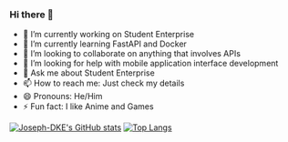 ### Hi there 👋

- 🔭 I’m currently working on Student Enterprise
- 🌱 I’m currently learning FastAPI and Docker
- 👯 I’m looking to collaborate on anything that involves APIs
- 🤔 I’m looking for help with mobile application interface development
- 💬 Ask me about Student Enterprise
- 📫 How to reach me: Just check my details
- 😄 Pronouns: He/Him
- ⚡ Fun fact: I like Anime and Games

[![Joseph-DKE's GitHub stats](https://github-readme-stats.vercel.app/api?username=Joseph-DKE&show_icons=true&theme=synthwave&count_private=true)](https://github.com/Joseph-DKE/github-readme-stats) [![Top Langs](https://github-readme-stats.vercel.app/api/top-langs/?username=Joseph-DKE&theme=synthwave)](https://github.com/Joseph-DKE/github-readme-stats)
